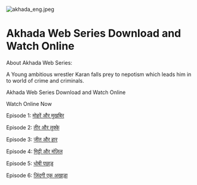 ![akhada_eng.jpeg](https://freeimghost.net/images/2023/03/01/akhada_eng.jpeg)

# Akhada Web Series Download and Watch Online

About Akhada Web Series:

A Young ambitious wrestler Karan falls prey to nepotism which leads him in to world of crime and criminals.

Akhada Web Series Download and Watch Online

Watch Online Now

Episode 1: [मोहरें और मुखबिर]()

Episode 2: [तीर और तुक्के]()

Episode 3: [जीत और हार]()

Episode 4: [मिट्टी और मंज़िल]()

Episode 5: [धोबी पछाड़]()

Episode 6: [ज़िंदगी एक अखाड़ा]()
